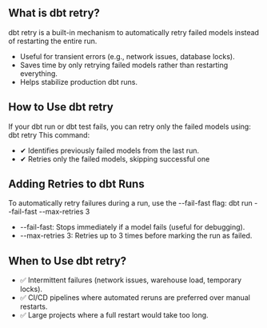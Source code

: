 ## What is dbt retry?
dbt retry is a built-in mechanism to automatically retry failed models instead of restarting the entire run.

+ Useful for transient errors (e.g., network issues, database locks).
+ Saves time by only retrying failed models rather than restarting everything.
+ Helps stabilize production dbt runs.

## How to Use dbt retry
If your dbt run or dbt test fails, you can retry only the failed models using: dbt retry
This command:
+ ✔ Identifies previously failed models from the last run.
+ ✔ Retries only the failed models, skipping successful one

## Adding Retries to dbt Runs
To automatically retry failures during a run, use the --fail-fast flag: dbt run --fail-fast --max-retries 3
+ --fail-fast: Stops immediately if a model fails (useful for debugging).
+ --max-retries 3: Retries up to 3 times before marking the run as failed.

## When to Use dbt retry?
+ ✅ Intermittent failures (network issues, warehouse load, temporary locks).
+ ✅ CI/CD pipelines where automated reruns are preferred over manual restarts.
+ ✅ Large projects where a full restart would take too long.
